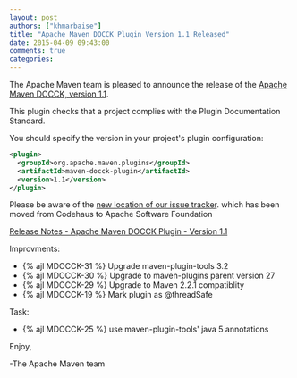 ```yaml
---
layout: post
authors: ["khmarbaise"]
title: "Apache Maven DOCCK Plugin Version 1.1 Released"
date: 2015-04-09 09:43:00
comments: true
categories: 
---
```

The Apache Maven team is pleased to announce the release of the 
[Apache Maven DOCCK, version 1.1](https://maven.apache.org/plugins/maven-docck-plugin).

This plugin checks that a project complies with the Plugin Documentation
Standard.

You should specify the version in your project's plugin configuration:

``` xml
<plugin>
  <groupId>org.apache.maven.plugins</groupId>
  <artifactId>maven-docck-plugin</artifactId>
  <version>1.1</version>
</plugin>
```

Please be aware of the [new location of our issue
tracker](https://issues.apache.org/jira/browse/MDOCCK).  which has been moved
from Codehaus to Apache Software Foundation

<!-- more -->

[Release Notes - Apache Maven DOCCK Plugin - Version 1.1](https://issues.apache.org/jira/secure/ReleaseNote.jspa?projectId=12317229&version=12330481)

Improvments:

 * {% ajl MDOCCK-31 %} Upgrade maven-plugin-tools 3.2
 * {% ajl MDOCCK-30 %} Upgrade to maven-plugins parent version 27
 * {% ajl MDOCCK-29 %} Upgrade to Maven 2.2.1 compatiblity
 * {% ajl MDOCCK-19 %} Mark plugin as @threadSafe

Task:  

 * {% ajl MDOCCK-25 %} use maven-plugin-tools' java 5 annotations

Enjoy,

-The Apache Maven team
